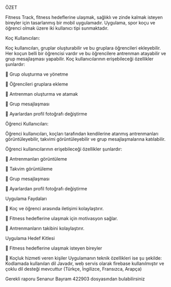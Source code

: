 ÖZET

Fitness Track, fitness hedeflerine ulaşmak, sağlıklı ve zinde kalmak isteyen bireyler 
için tasarlanmış bir mobil uygulamadır. Uygulama, spor koçu ve öğrenci olmak üzere iki 
kullanıcı tipi sunmaktadır.

Koç Kullanıcıları:

Koç kullanıcıları, gruplar oluşturabilir ve bu gruplara öğrencileri ekleyebilir. Her 
koçun belli bir öğrencisi vardır ve bu öğrencilere antrenman atayabilir ve grup 
mesajlaşması yapabilir.
Koç kullanıcılarının erişebileceği özellikler şunlardır:

    Grup oluşturma ve yönetme
   
    Öğrencileri gruplara ekleme 
   
    Antrenman oluşturma ve atamak
   
    Grup mesajlaşması
   
    Ayarlardan profil fotoğrafı değiştirme

   
Öğrenci Kullanıcıları:

Öğrenci kullanıcıları, koçları tarafından kendilerine atanmış antrenmanları 
görüntüleyebilir, takvimi görüntüleyebilir ve grup mesajlaşmalarına katılabilir.

Öğrenci kullanıcılarının erişebileceği özellikler şunlardır:

    Antrenmanları görüntüleme
 
    Takvim görüntüleme
   
    Grup mesajlaşması
   
    Ayarlardan profil fotoğrafı değiştirme

Uygulama Faydaları

    Koç ve öğrenci arasında iletişimi kolaylaştırır.
  
    Fitness hedeflerine ulaşmak için motivasyon sağlar.
   
    Antrenmanların takibini kolaylaştırır.
   
Uygulama Hedef Kitlesi

    Fitness hedeflerine ulaşmak isteyen bireyler
  
    Koçluk hizmeti veren kişiler
Uygulamanın teknik özellikleri ise şu şekilde: Kodlamada kullanılan dil Javadır, web 
servis olarak firebase kullanılmıştır ve çoklu dil desteği mevcuttur (Türkçe, İngilizce, 
Fransızca, Arapça)




Gerekli raporu Senanur Bayram 422903 dosyasından bulabilirsiniz

